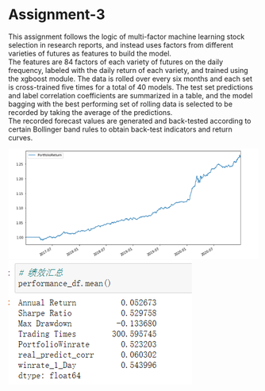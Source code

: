 # Assignment-3

This assignment follows the logic of multi-factor machine learning stock selection in research reports, and instead uses factors from different varieties of futures as features to build the model.  
The features are 84 factors of each variety of futures on the daily frequency, labeled with the daily return of each variety, and trained using the xgboost module. 
The data is rolled over every six months and each set is cross-trained five times for a total of 40 models. 
The test set predictions and label correlation coefficients are summarized in a table, and the model bagging with the best performing set of rolling data is selected to be recorded by taking the average of the predictions.  
The recorded forecast values are generated and back-tested according to certain Bollinger band rules to obtain back-test indicators and return curves.  

![image](https://github.com/algo21-220040001/Assignment-3/blob/main/curve.png)
![image](https://github.com/algo21-220040001/Assignment-3/blob/main/result.png)
